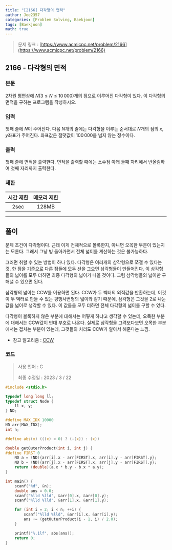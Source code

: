 ```yaml
---
title: "[2166] 다각형의 면적"
author: Joe2357
categories: [Problem Solving, Baekjoon]
tags: [Baekjoon]
math: true
---
```


> 문제 링크 : [https://www.acmicpc.net/problem/2166](https://www.acmicpc.net/problem/2166)



## 2166 - 다각형의 면적

### 본문

2차원 평면상에 $N$($3 \leq N \leq 10\,000$)개의 점으로 이루어진 다각형이 있다. 이 다각형의 면적을 구하는 프로그램을 작성하시오.



### 입력

첫째 줄에 $N$이 주어진다. 다음 $N$개의 줄에는 다각형을 이루는 순서대로 $N$개의 점의 $x, y$좌표가 주어진다. 좌표값은 절댓값이 $100\,000$을 넘지 않는 정수이다.



### 출력

첫째 줄에 면적을 출력한다. 면적을 출력할 때에는 소수점 아래 둘째 자리에서 반올림하여 첫째 자리까지 출력한다.



### 제한

| 시간 제한 | 메모리 제한 |
| :-------: | :---------: |
|   2sec    |    128MB    |

---



## 풀이

문제 조건이 다각형이다. 근데 이게 전체적으로 볼록한지, 아니면 오목한 부분이 있는지는 모른다. 그래서 그냥 빙 돌아가면서 전체 넓이를 계산하는 것은 불가능하다.

그러면 취할 수 있는 방법이 하나 있다. 다각형은 여러개의 삼각형으로 쪼갤 수 있다는 것. 한 점을 기준으로 다른 점들에 모두 선을 그으면 삼각형들이 만들어진다. 이 삼각형들의 넓이를 모두 더하면 최종 다각형의 넓이가 나올 것이다. 그럼 삼각형들의 넓이만 구해낼 수 있으면 된다.

삼각형의 넓이는 CCW를 이용하면 된다. CCW가 두 벡터의 외적값을 반환하는데, 이것이 두 벡터로 만들 수 있는 평행사변형의 넓이와 같기 때문에, 삼각형은 그것을 2로 나눈 값을 넓이로 생각할 수 있다. 이 값들을 모두 더하면 전체 다각형의 넓이를 구할 수 있다.

다각형이 볼록하지 않은 부분에 대해서는 어떻게 하냐고 생각할 수 있는데, 오목한 부분에 대해서는 CCW값이 반대 부호로 나온다. 실제로 삼각형을 그려보다보면 오목한 부분에서는 겹치는 부분이 있는데, 그것들의 처리도 CCW가 알아서 해준다는 느낌.

- 참고 알고리즘 : [CCW](https://joe2357.github.io/posts/CCW/)

  

### 코드

> 사용 언어 : C  
>
> 최종 수정일 : 2023 / 3 / 22

```c
#include <stdio.h>

typedef long long ll;
typedef struct Node {
    ll x, y;
} ND;

#define MAX_IDX 10000
ND arr[MAX_IDX];
int n;

#define abs(x) (((x) < 0) ? (-(x)) : (x))

double getOuterProduct(int i, int j) {
#define FIRST 0
    ND a = (ND){arr[i].x - arr[FIRST].x, arr[i].y - arr[FIRST].y};
    ND b = (ND){arr[j].x - arr[FIRST].x, arr[j].y - arr[FIRST].y};
    return (double)(a.x * b.y - b.x * a.y);
}

int main() {
    scanf("%d", &n);
    double ans = 0.0;
    scanf("%lld %lld", &arr[0].x, &arr[0].y);
    scanf("%lld %lld", &arr[1].x, &arr[1].y);

    for (int i = 2; i < n; ++i) {
        scanf("%lld %lld", &arr[i].x, &arr[i].y);
        ans += (getOuterProduct(i - 1, i) / 2.0);
    }

    printf("%.1lf", abs(ans));
    return 0;
}
```
